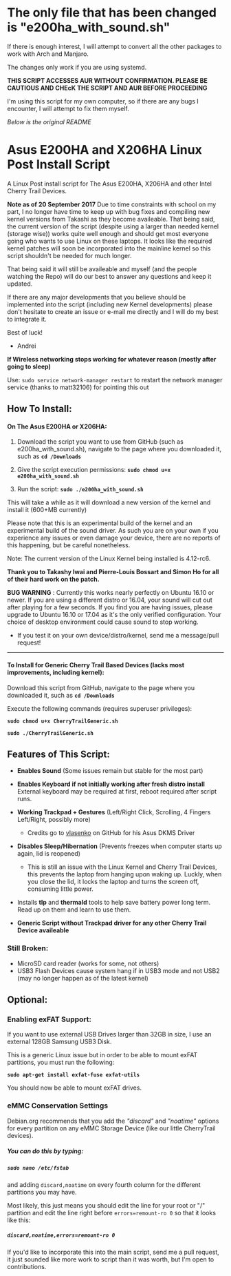# The only file that has been changed is "e200ha_with_sound.sh"

If there is enough interest, I will attempt to convert all the other packages to work with Arch and Manjaro.

The changes only work if you are using systemd.

**THIS SCRIPT ACCESSES AUR WITHOUT CONFIRMATION. PLEASE BE CAUTIOUS AND CHEcK THE SCRIPT AND AUR BEFORE PROCEEDING**

I'm using this script for my own computer, so if there are any bugs I encounter, I will attempt to fix them myself.

*Below is the original README*

# Asus E200HA and X206HA Linux Post Install Script
A Linux Post install script for The Asus E200HA, X206HA and other Intel Cherry Trail Devices.

**Note as of 20 September 2017** Due to time constraints with school on my part, I no longer have time to keep up with bug fixes and compiling new kernel versions from Takashi as they become availeable. That being said, the current version of the script (despite using a larger than needed kernel (storage wise)) works quite well enough and should get most everyone going who wants to use Linux on these laptops. It looks like the required kernel patches will soon be incorporated into the mainline kernel so this script shouldn't be needed for much longer. 

That being said it will still be availeable and myself (and the people watching the Repo) will do our best to answer any questions and keep it updated. 

If there are any major developments that you believe should be implemented into the script (including new Kernel developments) please don't hesitate to create an issue or e-mail me directly and I will do my best to integrate it.

Best of luck!
- Andrei

**If Wireless networking stops working for whatever reason (mostly after going to sleep)**

Use: ```sudo service network-manager restart``` to restart the network manager service (thanks to matt32106) for pointing this out

## How To Install:

#### On The Asus E200HA or X206HA:

1. Download the script you want to use from GitHub (such as e200ha_with_sound.sh),  navigate to the page where you downloaded it, such as **```cd /Downloads```**

2. Give the script execution permissions: **```sudo chmod u+x e200ha_with_sound.sh```**

3. Run the script: **```sudo ./e200ha_with_sound.sh```**

This will take a while as it will download a new version of the kernel and install it (600+MB currently)

Please note that this is an experimental build of the kernel and an experimental build of the sound driver. As such you are on your own if you experience any issues or even damage your device, there are no reports of this happening, but be careful nonetheless. 

Note: The current version of the Linux Kernel being installed is 4.12-rc6. 

**Thank you to Takashy Iwai and Pierre-Louis Bossart and Simon Ho for all of their hard work on the patch.** 

**BUG WARNING** : Currently this works nearly perfectly on Ubuntu 16.10 or newer. If you are using a different distro or 16.04, your sound will cut out after playing for a few seconds. If you find you are having issues, please upgrade to Ubuntu 16.10 or 17.04 as it's the only verified configuration. Your choice of desktop environment could cause sound to stop working. 

  - If you test it on your own device/distro/kernel, send me a message/pull request!

---

#### To Install for Generic  Cherry Trail Based Devices (lacks most improvements, including kernel):

Download this script from GitHub, navigate to the page where you downloaded it, such as **```cd /Downloads```**

Execute the following commands (requires superuser privileges):

**```sudo chmod u+x CherryTrailGeneric.sh```**

**```sudo ./CherryTrailGeneric.sh```**

## Features of This Script:

  - **Enables Sound** (Some issues remain but stable for the most part)
  
  - **Enables Keyboard if not initially working after fresh distro install** External keyboard may be required at first, reboot required after script runs.
   
  - **Working Trackpad + Gestures** (Left/Right Click, Scrolling, 4 Fingers Left/Right, possibly more)
    - Credits go to [vlasenko](https://github.com/vlasenko/hid-asus-dkms) on GitHub for his Asus DKMS Driver
  - **Disables Sleep/Hibernation** (Prevents freezes when computer starts up again, lid is reopened)
    - This is still an issue with the Linux Kernel and Cherry Trail Devices, this prevents the laptop from hanging upon waking up. Luckly, when you close the lid, it locks the laptop and turns the screen off, consuming little power.
  - Installs **tlp** and **thermald** tools to help save battery power long term. Read up on them and learn to use them.
  - **Generic Script without Trackpad driver for any other Cherry Trail Device availeable**

### Still Broken:
  - MicroSD card reader (works for some, not others)
  - USB3 Flash Devices cause system hang if in USB3 mode and not USB2 (may no longer happen as of the latest kernel)

## Optional:

### Enabling exFAT Support:

If you want to use external USB Drives larger than 32GB in size, I use an external 128GB Samsung USB3 Disk.

This is a generic Linux issue but in order to be able to mount exFAT partitions, you must run the following:

**```sudo apt-get install exfat-fuse exfat-utils```**

You should now be able to mount exFAT drives.

### eMMC Conservation Settings

Debian.org recommends that you add the *"discard"* and *"noatime"* options for every partition on any eMMC Storage Device (like our little CherryTrail devices).

##### You can do this by typing:

##### ```sudo nano /etc/fstab```
and adding ```discard,noatime``` on every fourth column for the different partitions you may have.

Most likely, this just means you should edit the line for your root or "/" partition and edit the line right before ```errors=remount-ro 0``` so that it looks like this:
##### ```discard,noatime,errors=remount-ro 0```

If you'd like to incorporate this into the main script, send me a pull request, it just sounded like more work to script than it was worth, but I'm open to contributions.
